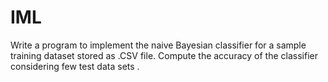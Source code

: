 # IML
Write a program to implement the naive Bayesian classifier for a sample training dataset stored as .CSV file.
Compute the accuracy of the classifier considering few test data sets .

